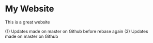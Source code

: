 # My Website
This is a great website

 (1) Updates made on master on Github before rebase again
 (2) Updates made on master on Github

